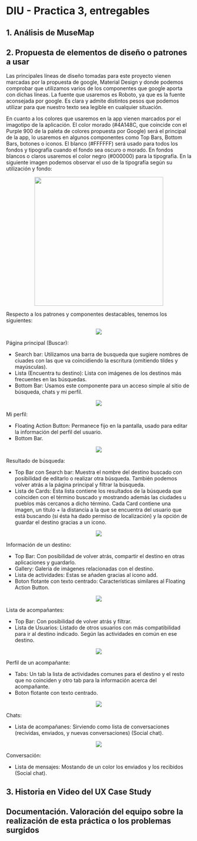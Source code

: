 # DIU - Practica 3, entregables

## 1. Análisis de MuseMap   


## 2. Propuesta de elementos de diseño o patrones a usar 
Las principales líneas de diseño tomadas para este proyecto vienen marcadas por la propuesta de google, Material Design y donde podemos comprobar que utilizamos varios de los componentes que google aporta con dichas líneas. La fuente que usaremos es Roboto, ya que es la fuente aconsejada por google. Es clara y admite distintos pesos que podemos utilizar para que nuestro texto sea legible en cualquier situación.

En cuanto a los colores que usaremos en la app vienen marcados por el imagotipo de la aplicación. El color morado (#4A148C, que coincide con el Purple 900 de la paleta de colores propuesta por Google) será el principal de la app, lo usaremos en algunos componentes como Top Bars, Bottom Bars, botones o iconos. El blanco (#FFFFFF) será usado para todos los fondos y tipografía cuando el fondo sea oscuro o morado. En fondos blancos o claros usaremos el color negro (#000000) para la tipografía. En la siguiente imagen podemos observar el uso de la tipografía según su utilización y fondo:

<p align="center">
  <img height="350" src="Tipografia&Colores.png">
</p>

Respecto a los patrones y componentes destacables, tenemos los siguientes:

<p align="center">
  <img src="../P2/Bocetos/Principal.png"/>
</p>

Página principal (Buscar):
  - Search bar: Utilizamos una barra de busqueda que sugiere nombres de ciuades con las que va coincidiendo la escritura (omitiendo tildes y mayúsculas).
  - Lista (Encuentra tu destino): Lista con imágenes de los destinos más frecuentes en las búsquedas.
  - Bottom Bar: Usamos este componente para un acceso simple al sitio de búsqueda, chats y mi perfil.
 
 
<p align="center">
  <img src="../P2/Bocetos/MiPerfil.png"/>
</p>

Mi perfil:
  - Floating Action Button: Permanece fijo en la pantalla, usado para editar la información del perfil del usuario.
  - Bottom Bar.


<p align="center">
  <img src="../P2/Bocetos/Busqueda.png"/>
</p>

Resultado de búsqueda:
  - Top Bar con Search bar: Muestra el nombre del destino buscado con posibilidad de editarlo o realizar otra búsqueda. También podemos volver atrás a la página principal y filtrar la búsqueda.
  - Lista de Cards: Esta lista contiene los resultados de la búsqueda que coinciden con el término buscado y mostrando además las ciudades u pueblos más cercanos a dicho término. Cada Card contiene una imagen, un titulo + la distancia a la que se encuentra del usuario que está buscando (si ésta ha dado permiso de localización) y la opción de guardar el destino gracias a un icono.


<p align="center">
  <img src="../P2/Bocetos/Informacion.png"/>
</p>

Información de un destino:
  - Top Bar: Con posibilidad de volver atrás, compartir el destino en otras aplicaciones y guardarlo.
  - Gallery: Galeria de imágenes relacionadas con el destino.
  - Lista de actividades: Estas se añaden gracias al icono add.
  - Boton flotante con texto centrado: Características similares al Floating Action Button.


<p align="center">
  <img src="../P2/Bocetos/ListaAcompañante.png"/>
</p>

Lista de acompañantes:
  - Top Bar: Con posibilidad de volver atrás y filtrar.
  - Lista de Usuarios: Listado de otros usuarios con más compatibilidad para ir al destino indicado. Según las actividades en común en ese destino.


<p align="center">
  <img src="../P2/Bocetos/PerfilAcompañante.png"/>
</p>

Perfil de un acompañante:
  - Tabs: Un tab la lista de actividades comunes para el destino y el resto que no coinciden y otro tab para la información acerca del acompañante.
  - Boton flotante con texto centrado.

<p align="center">
  <img src="../P2/Bocetos/Chats.png"/>
</p>

Chats:
  - Lista de acompañanes: Sirviendo como lista de conversaciones (recividas, enviados, y nuevas conversaciones) (Social chat).


<p align="center">
  <img src="../P2/Bocetos/Conversacion.png"/>
</p>

Conversación:
  - Lista de mensajes: Mostando de un color los enviados y los recibidos (Social chat).

  
## 3. Historia en Video del UX Case Study


## Documentación. Valoración del equipo sobre la realización de esta práctica o los problemas surgidos
